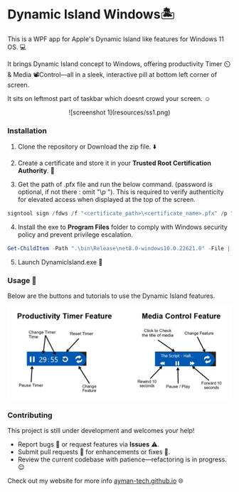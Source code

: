 # Dynamic Island Windows🏝️

This is a WPF app for Apple's Dynamic Island like features for Windows 11 OS. 💻

It brings Dynamic Island concept to Windows, offering productivity Timer ⏲️ & Media 📽️Control—all in a sleek, interactive pill at bottom left corner of screen.

It sits on leftmost part of taskbar which doesnt crowd your screen. ☺️

<center>![screenshot 1](resources/ss1.png)</center>

### Installation

1. Clone the repository or Download the zip file. ⬇️

2. Create a certificate and store it in your **Trusted Root Certification Authority**. 🪪

3. Get the path of .pfx file and run the below command. (password is optional, if not there : omit "\p <password>"). This is required to verify authenticity for elevated access when displayed at the top of the screen.

```powershell
signtool sign /fdws /f "<certificate_path>\<certificate_name>.pfx" /p "<password>" /td certHash /fd SHA256 /as ".\bin\Release\net8.0-windows10.0.22621.0\DynamicIsland.exe"
```

4. Install the exe to **Program Files** folder to comply with Windows security policy and  prevent privilege escalation.

```powershell
Get-ChildItem -Path ".\bin\Release\net8.0-windows10.0.22621.0" -File | Copy-Item -Destination "C:\Program Files\Ayman\DynamicIsland" -Force
```

5. Launch DynamicIsland.exe 🚀

### Usage 🚀

Below are the buttons and tutorials to use the Dynamic Island features.

![Usage diagram](resources/diagram.jpg)

### Contributing

This project is still under development and welcomes your help!

* Report bugs 🐞 or request features via **Issues** ⚠️. 
* Submit pull requests 💁 for enhancements or fixes 🔨.
* Review the current codebase with patience—refactoring is in progress. 😌



Check out my website for more info [ayman-tech.github.io](https://ayman-tech.github.io) 🌐


